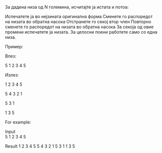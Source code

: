 За дадена низа од N големина, исчитајте ја истата и потоа:

Испечатете ја во нејзината оригинална форма
Сменете го распоредот на низата во обратна насока
Отстранете го секој втор член
Повторно сменете го распоредот на низата во обратна насока
За секоја од овие промени испечатете ја низата. За целосни поени работете само со една низа.

Пример:

Влез:

5 1 2 3 4 5

Излез:

1 2 3 4 5

5 4 3 2 1

5 3 1

1 3 5

For example:

Input	
5
1 2 3 4 5

Result
1 2 3 4 5 
5 4 3 2 1 
5 3 1 
1 3 5 